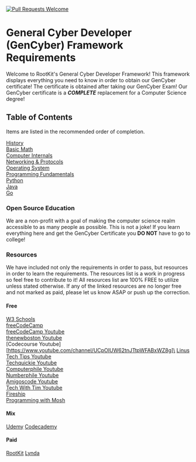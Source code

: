 [![Pull Requests Welcome](https://img.shields.io/badge/PRs-welcome-brightgreen.svg?style=flat)](http://makeapullrequest.com)

# General Cyber Developer (GenCyber) Framework Requirements
Welcome to RootKit's General Cyber Developer Framework! This framework displays
everything you need to know in order to obtain our GenCyber certificate! The
certificate is obtained after taking our GenCyber Exam! Our
GenCyber certificate is a **_COMPLETE_** replacement for a Computer Science
degree!

## Table of Contents
Items are listed in the recommended order of completion.

[History](History)\
[Basic Math](Basic%20Math)\
[Computer Internals](Computer%20Internals)\
[Networking & Protocols](Networking%20and%20Protocols)\
[Operating System](Operating%20Systems)\
[Programming Fundamentals](Programming%20Fundamentals)\
[Python](Python)\
[Java](Java)\
[Go](Go)

### Open Source Education
We are a non-profit with a goal of making the computer science realm
accessible to as many people as possible. This is not a joke! If you learn
everything here and get the GenCyber Certificate you **DO NOT** have to go to
college!

### Resources
We have included not only the requirements in order to pass, but
resources in order to learn the requirements. The resources list is a work in
progress so feel free to contribute to it! All resources list are 100% FREE to
utilize unless stated otherwise. If any of the linked resources are no longer
free and not marked as paid, please let us know ASAP or push up the correction.

#### Free
[W3 Schools](https://www.w3schools.com/)\
[freeCodeCamp](https://www.freecodecamp.org/)\
[freeCodeCamp Youtube](https://www.youtube.com/channel/UC8butISFwT-Wl7EV0hUK0BQ)\
[thenewboston Youtube](https://www.youtube.com/user/thenewboston)\
[Codecourse Youtube][https://www.youtube.com/channel/UCpOIUW62tnJTtpWFABxWZ8g]\
[Linus Tech Tips Youtube](https://www.youtube.com/user/LinusTechTips)\
[Techquickie Youtube](https://www.youtube.com/channel/UC0vBXGSyV14uvJ4hECDOl0Q)\
[Computerphile Youtube](https://www.youtube.com/channel/UC9-y-6csu5WGm29I7JiwpnA)\
[Numberphile Youtube](https://www.youtube.com/channel/UCoxcjq-8xIDTYp3uz647V5A)\
[Amigoscode Youtube](https://www.youtube.com/user/djdjalas)\
[Tech With Tim Youtube](https://www.youtube.com/c/TechWithTim/featured)\
[Fireship](https://www.youtube.com/channel/UCsBjURrPoezykLs9EqgamOA)\
[Programming with Mosh](https://www.youtube.com/channel/UCWv7vMbMWH4-V0ZXdmDpPBA)

#### Mix
[Udemy](https://www.udemy.com/courses/development/)
[Codecademy](https://www.codecademy.com/)

#### Paid
[RootKit](https://rootkit.education/)
[Lynda](https://www.lynda.com/)
